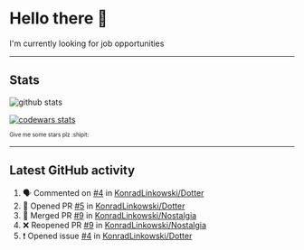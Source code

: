 # Hello there 👋
I'm currently looking for job opportunities

---

## Stats
![github stats][github stats]

[![codewars stats][codewars stats]][codewars url]

<sub><sub>Give me some stars plz :shipit:</sub></sub>

---

## Latest GitHub activity
<!--START_SECTION:activity-->
1. 🗣 Commented on [#4](https://github.com/KonradLinkowski/Dotter/issues/4) in [KonradLinkowski/Dotter](https://github.com/KonradLinkowski/Dotter)
2. 💪 Opened PR [#5](https://github.com/KonradLinkowski/Dotter/pull/5) in [KonradLinkowski/Dotter](https://github.com/KonradLinkowski/Dotter)
3. 🎉 Merged PR [#9](https://github.com/KonradLinkowski/Nostalgia/pull/9) in [KonradLinkowski/Nostalgia](https://github.com/KonradLinkowski/Nostalgia)
4. ❌ Reopened PR [#9](https://github.com/KonradLinkowski/Nostalgia/pull/9) in [KonradLinkowski/Nostalgia](https://github.com/KonradLinkowski/Nostalgia)
5. ❗️ Opened issue [#4](https://github.com/KonradLinkowski/Dotter/issues/4) in [KonradLinkowski/Dotter](https://github.com/KonradLinkowski/Dotter)
<!--END_SECTION:activity-->

[github stats]: https://github-readme-stats.vercel.app/api?username=KonradLinkowski&hide_title=true&show_icons=true&include_all_commits=true&count_private=true&disable_animations=true&theme=dark&hide_rank=true
[codewars stats]: https://codewars.com/users/KonradLinkowski/badges/large
[codewars url]: https://codewars.com/users/KonradLinkowski

